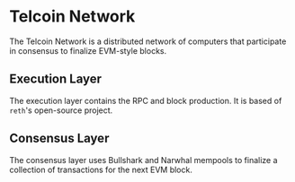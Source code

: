 # Telcoin Network
The Telcoin Network is a distributed network of computers that participate in consensus to finalize EVM-style blocks.

## Execution Layer
The execution layer contains the RPC and block production. It is based of `reth`'s open-source project.

## Consensus Layer
The consensus layer uses Bullshark and Narwhal mempools to finalize a collection of transactions for the next EVM block.
